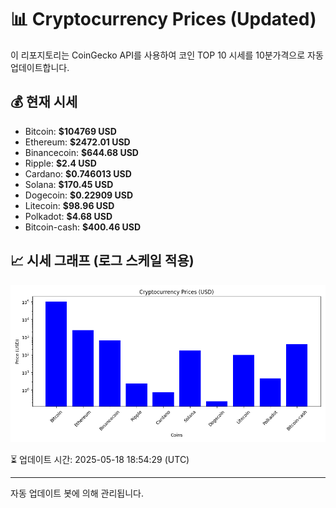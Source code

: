 
# 📊 Cryptocurrency Prices (Updated)

이 리포지토리는 CoinGecko API를 사용하여 코인 TOP 10 시세를 10분가격으로 자동 업데이트합니다.

## 💰 현재 시세
- Bitcoin: **$104769 USD**
- Ethereum: **$2472.01 USD**
- Binancecoin: **$644.68 USD**
- Ripple: **$2.4 USD**
- Cardano: **$0.746013 USD**
- Solana: **$170.45 USD**
- Dogecoin: **$0.22909 USD**
- Litecoin: **$98.96 USD**
- Polkadot: **$4.68 USD**
- Bitcoin-cash: **$400.46 USD**

## 📈 시세 그래프 (로그 스케일 적용)
![Crypto Prices](crypto_prices.png)

⏳ 업데이트 시간: 2025-05-18 18:54:29 (UTC)

---
자동 업데이트 봇에 의해 관리됩니다.
